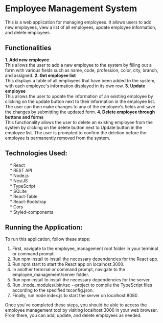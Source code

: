# Employee Management System

This is a web application for managing employees. It allows users to add new employees, view a list of all employees, update employee information, and delete employees.

## Functionalities
**1. Add new employee** <br />
This allows the user to add a new employee to the system by filling out a form with various fields such as name, code, profession, color, city, branch, and assigned.
**2. Get employee list** <br />
This displays a table of all employees that have been added to the system, with each employee's information displayed in its own row.
**3. Update employee** <br />
This allows the user to update the information of an existing employee by clicking on the update button next to their information in the employee list. The user can then make changes to any of the employee's fields and save the changes by submitting the updated form.
**4. Delete employee through buttons and forms** <br />
This functionality allows the user to delete an existing employee from the system by clicking on the delete button next to Update button in the employee list. The user is prompted to confirm the deletion before the employee is permanently removed from the system.

## Technologies Used:
&nbsp; &nbsp; * React <br />
&nbsp; &nbsp; * REST API <br />
&nbsp; &nbsp; * Node.js <br />
&nbsp; &nbsp; * NestJS <br />
&nbsp; &nbsp; * TypeScript <br />
&nbsp; &nbsp; * SQLite <br />
&nbsp; &nbsp; * React-Table <br />
&nbsp; &nbsp; * React-Bootstrap <br />
&nbsp; &nbsp; * Cors <br />
&nbsp; &nbsp; * Styled-components <br />

## Running the Application:

To run this application, follow these steps:

1. First, navigate to the employee_management root folder in your terminal or command prompt. <br />
2. Run npm install to install the necessary dependencies for the React app. <br />
3. Run npm start to start the React app on localhost:3000. <br />
4. In another terminal or command prompt, navigate to the employee_management/server folder. <br />
5. Run npm install to install the necessary dependencies for the server. <br />
6. Run ./node_modules/.bin/tsc --project to compile the TypeScript files according to the specified tsconfig.json. <br />
7. Finally, run node index.js to start the server on localhost:8080. <br />

Once you've completed these steps, you should be able to access the employee management tool by visiting localhost:3000 in your web browser. From there, you can add, update, and delete employees as needed.